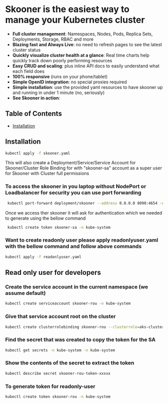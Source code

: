 # Skooner is the easiest way to manage your Kubernetes cluster

- **Full cluster management**: Namespaces, Nodes, Pods, Replica Sets, Deployments, Storage, RBAC and more
- **Blazing fast and Always Live**: no need to refresh pages to see the latest cluster status
- **Quickly visualize cluster health at a glance**: Real time charts help quickly track down poorly performing resources
- **Easy CRUD and scaling**: plus inline API docs to easily understand what each field does
- **100% responsive** (runs on your phone/tablet)
- **Simple OpenID integration**: no special proxies required
- **Simple installation**: use the provided yaml resources to have skooner up and running in under 1 minute (no, seriously)
- **See Skooner in action**:<br>

## Table of Contents

- [Installation](#Installation)

## Installation 

```bash
kubectl apply -f skooner.yaml
```

This will also create a Deployment/Service/Service Account for Skooner/Cluster Role Binding for with "skooner-sa" account as a super user for Skooner with Cluster full permissions



### To access the skooner in you laptop without NodePort or Loadbalancer for security you can use port forwarding

```bash 
 kubectl port-forward deployment/skooner --address 0.0.0.0 8090:4654 -n kube-system

```

Once we access ther skooner it will ask for authentication which we needed to generate using the bellow command 

```bash 
 kubectl create token skooner-sa -n kube-system
```


### Want to create readonly user please apply readonlyuser.yaml with the bellow command  and follow above commands 

```bash
kubectl apply -f readonlyuser.yaml
```

## Read only user for developers 

### Create the service account in the current namespace (we assume default)
```bash
kubectl create serviceaccount skooner-rou -n kube-system
```
### Give that service account root on the cluster
```bash
kubectl create clusterrolebinding skooner-rou --clusterrole=aks-cluster-readonly-role --serviceaccount=kube-system:skooner-rou -n kube-system
```
### Find the secret that was created to copy the token for the SA
```bash
kubectl get secrets -n kube-system -n kube-system
```
### Show the contents of the secret to extract the token
```bash
kubectl describe secret skooner-rou-token-xxxxx
```
### To generate token for readonly-user
```bash
kubectl create token skooner-rou -n kube-system
```

